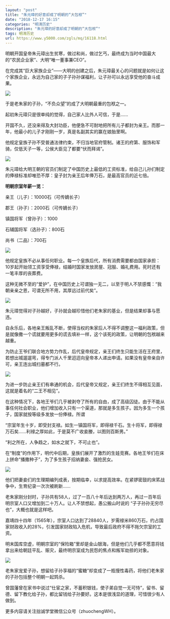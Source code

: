 ```yaml
---
layout: "post"
title: "朱元璋的好意却成了明朝的“大包袱”"
date: "2018-12-17 16:15"
categories: "明清历史"
description: "朱元璋的好意却成了明朝的“大包袱”"
tags: 明清历史
url: https://www.y5000.com/zgls/mq/16118.html
---
```






明朝开国皇帝朱元璋出生贫寒，做过和尚，做过乞丐，最终成为当时中国最大的“农民企业家”、大明“唯一董事兼CEO”。

在完成其“巨大家族企业”——大明的创建之后，朱元璋最关心的问题就是如何让这个家族企业，永远为自己家的子子孙孙谋福利，让子孙可以永远享受他的奋斗成果。

![](https://img.y5000.com/uploads/allimg/170307/8-1F30G04RQ92.jpg)

于是老朱家的子孙，“不负众望”的成了大明朝最重的包袱之一。

起初朱元璋只是很单纯的觉得，自己家人比外人可信，于是……

开国不久，还没来得及大封功臣，他便急不可耐地把所有儿子都封为亲王。而那一年，他最小的儿子才刚刚一岁，真是名副其实的赢在娘胎里啊。

他规定皇族子孙不受普通法律约束，不归当地官府管制。诸王的府第、服饰和军骑，仅低天子一等，公侯大臣见了都要“伏而拜谒”。

**![](https://img.y5000.com/uploads/allimg/170307/8-1F30G04PO61.jpg)**

朱元璋给大明王朝的官员们制定了中国历史上最低的工资标准，给自己儿孙们制定的俸禄标准却唯恐不厚：皇子封为亲王后年俸万石，是最高官员的近七倍。

**明朝宗室年薪一览：**

亲王（儿子）：10000石（可传嫡长子）

郡王（孙子）：2000石（可传嫡长子）

镇国将军（曾孙子）：1000

石辅国将军（选孙子）：800石

尚书（二品）：700石

**![](https://img.y5000.com/uploads/allimg/170307/8-1F30G04K54D.jpg)**

他规定皇族不必从事任何职业。每一个皇族后代，所有消费需要都由国家承担：10岁起开始领工资享受俸禄，结婚时国家发放房屋、冠服、婚礼费用。死时还有一笔丰厚的丧葬费。

这种无微不至的“爱护”，在中国历史上可谓独一无二，以至于明人不禁感慨：“我朝亲亲之恩，可谓无所不用，其厚远过前代矣”。

![](https://img.y5000.com/uploads/allimg/170307/8-1F30G04J4Y8.jpg)

朱元璋觉得对子孙越好，子孙就会越珍惜他们老朱家的基业，但是结果却事与愿违。

自永乐后，各地亲王叛乱不断，使得当权的朱家后人不得不调整这一福利政策，但是就像撒一个谎就要用更多的谎去填补一样，这个该死的政策，让明朝的包袱越来越重。

为防止王爷们联合地方势力作乱，后代皇帝规定，亲王们终生只能生活在王府里，若想出城遛遛弯，得专门派人千里迢迢向皇帝本人递出申请。如果没有皇帝亲自许可，亲王连出城扫墓都不行。

![](https://img.y5000.com/uploads/allimg/170307/8-1F30G04IK39.jpg)

为进一步防止亲王们有串通的机会，后代皇帝又规定，亲王们终生不得相互见面，这就是着名的“二王不相见”。

在这种情况下，各地王爷们几乎被剥夺了所有的自由，成了高级囚徒。由于不能从事任何社会职业，他们增加收入只有一个渠道，那就是多生孩子。因为多生一个孩子，国家就按等级多发放一份俸禄。所谓

“宗室年生十岁，即受封支禄。如生一镇国将军，即得禄千石。生十将军，即得禄万石矣……利禄之厚如此，于是莫不广收妾媵，以图则百斯男。”

“利之所在，人争趋之，如水之就下，不可止也”。

在“制度”的作用下，明代中后期，皇族们展开了激烈的生娃竞赛。各地王爷们在床上拼命“播撒种子”，为了多生孩子招纳妻妾、强抢民女。

![](https://img.y5000.com/uploads/allimg/170307/8-1F30G04Ha58.jpg)

他们把妻妾们的生理期编列成表，按期临幸，以求提高效率。在紧锣密鼓的床笫战争中，生育纪录一次次被刷新……

老朱家刚分封时，子孙共有58人，过了一百八十年后达到两万人，再过一百年后明宗室人口又增加到二十万人。让人不禁想起，愚公搬山时说的
“子子孙孙无穷尽也”，大概也就是这样吧。

嘉靖四十四年（1565年），宗室人口达到了28840人，岁需禄米860万石，约占国家财政收入的28%，引发国家财政陷入危机，导致最后政府不得不拖欠宗室的工资。

明末国库空虚，明朝宗室的“保险箱”里却是金山银海，但是他们几乎都不愿意将钱拿出来给朝廷平乱、赈灾，最终明宗室成为民怨的焦点和叛军劫掠的对象。

![](https://img.y5000.com/uploads/allimg/170307/8-1F30G04G2213.jpg)

老朱家宠爱子孙，想留给子孙享福的“蜜糖”却变成了一瓶慢性毒药，将他们老朱家的子孙包括整个明朝一起鸩杀。

曾国藩曾在家书中说过“仕宦之家，不蓄积银钱，使子弟自觉一无可恃”，留书、留德、留下教化给子孙，都比留钱给子孙要好。这本是很浅显的道理，可惜很少有人做到。

更多内容请关注拙诚学堂微信公众号（zhuochengWH）。
